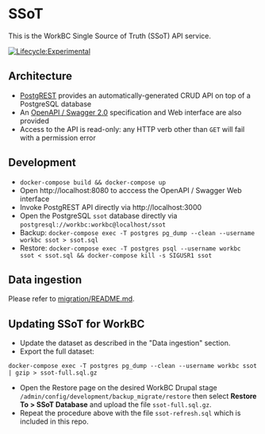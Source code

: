 SSoT
====

This is the WorkBC Single Source of Truth (SSoT) API service.

[![Lifecycle:Experimental](https://img.shields.io/badge/Lifecycle-Experimental-339999)](https://github.com/bcgov/workbc-ssot)

## Architecture
- [PostgREST](https://postgrest.org/en/stable/) provides an automatically-generated CRUD API on top of a PostgreSQL database
- An [OpenAPI / Swagger 2.0](https://swagger.io/resources/open-api/) specification and Web interface are also provided
- Access to the API is read-only: any HTTP verb other than `GET` will fail with a permission error

## Development
- `docker-compose build && docker-compose up`
- Open http://localhost:8080 to acccess the OpenAPI / Swagger Web interface
- Invoke PostgREST API directly via http://localhost:3000
- Open the PostgreSQL `ssot` database directly via `postgresql://workbc:workbc@localhost/ssot`
- Backup: `docker-compose exec -T postgres pg_dump --clean --username workbc ssot > ssot.sql`
- Restore: `docker-compose exec -T postgres psql --username workbc ssot < ssot.sql && docker-compose kill -s SIGUSR1 ssot`

## Data ingestion
Please refer to [migration/README.md](migration#readme).

## Updating SSoT for WorkBC
- Update the dataset as described in the "Data ingestion" section.
- Export the full dataset:
```
docker-compose exec -T postgres pg_dump --clean --username workbc ssot | gzip > ssot-full.sql.gz
```
- Open the Restore page on the desired WorkBC Drupal stage `/admin/config/development/backup_migrate/restore` then select **Restore To > SSoT Database** and upload the file `ssot-full.sql.gz`.
- Repeat the procedure above with the file `ssot-refresh.sql` which is included in this repo.
